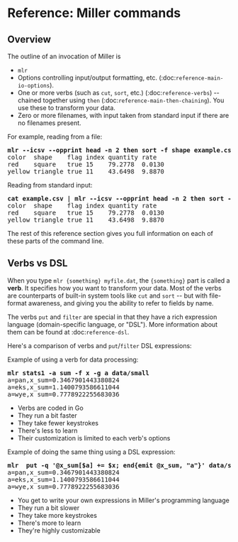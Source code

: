 <!---  PLEASE DO NOT EDIT DIRECTLY. EDIT THE .md.in FILE PLEASE. --->
# Reference: Miller commands

## Overview

The outline of an invocation of Miller is

* ``mlr``
* Options controlling input/output formatting, etc. (:doc:`reference-main-io-options`).
* One or more verbs (such as ``cut``, ``sort``, etc.) (:doc:`reference-verbs`) -- chained together using ``then`` (:doc:`reference-main-then-chaining`). You use these to transform your data.
* Zero or more filenames, with input taken from standard input if there are no filenames present.

For example, reading from a file:

<pre>
<b>mlr --icsv --opprint head -n 2 then sort -f shape example.csv</b>
color  shape    flag index quantity rate
red    square   true 15    79.2778  0.0130
yellow triangle true 11    43.6498  9.8870
</pre>

Reading from standard input:

<pre>
<b>cat example.csv | mlr --icsv --opprint head -n 2 then sort -f shape</b>
color  shape    flag index quantity rate
red    square   true 15    79.2778  0.0130
yellow triangle true 11    43.6498  9.8870
</pre>

The rest of this reference section gives you full information on each of these parts of the command line.

## Verbs vs DSL

When you type ``mlr {something} myfile.dat``, the ``{something}`` part is called a **verb**. It specifies how you want to transform your data. Most of the verbs are counterparts of built-in system tools like ``cut`` and ``sort`` -- but with file-format awareness, and giving you the ability to refer to fields by name.

The verbs ``put`` and ``filter`` are special in that they have a rich expression language (domain-specific language, or "DSL"). More information about them can be found at :doc:`reference-dsl`.

Here's a comparison of verbs and ``put``/``filter`` DSL expressions:

Example of using a verb for data processing:

<pre>
<b>mlr stats1 -a sum -f x -g a data/small</b>
a=pan,x_sum=0.3467901443380824
a=eks,x_sum=1.1400793586611044
a=wye,x_sum=0.7778922255683036
</pre>

* Verbs are coded in Go
* They run a bit faster
* They take fewer keystrokes
* There's less to learn
* Their customization is limited to each verb's options

Example of doing the same thing using a DSL expression:

<pre>
<b>mlr  put -q '@x_sum[$a] += $x; end{emit @x_sum, "a"}' data/small</b>
a=pan,x_sum=0.3467901443380824
a=eks,x_sum=1.1400793586611044
a=wye,x_sum=0.7778922255683036
</pre>

* You get to write your own expressions in Miller's programming language
* They run a bit slower
* They take more keystrokes
* There's more to learn
* They're highly customizable
